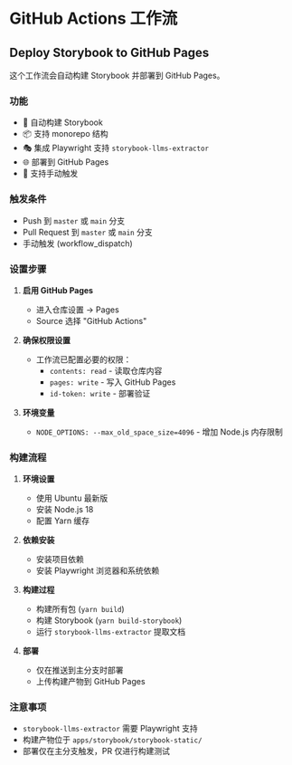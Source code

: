 # GitHub Actions 工作流

## Deploy Storybook to GitHub Pages

这个工作流会自动构建 Storybook 并部署到 GitHub Pages。

### 功能

- 🚀 自动构建 Storybook
- 📦 支持 monorepo 结构
- 🎭 集成 Playwright 支持 `storybook-llms-extractor`
- 🌐 部署到 GitHub Pages
- 🔄 支持手动触发

### 触发条件

- Push 到 `master` 或 `main` 分支
- Pull Request 到 `master` 或 `main` 分支
- 手动触发 (workflow_dispatch)

### 设置步骤

1. **启用 GitHub Pages**

   - 进入仓库设置 → Pages
   - Source 选择 "GitHub Actions"

2. **确保权限设置**

   - 工作流已配置必要的权限：
     - `contents: read` - 读取仓库内容
     - `pages: write` - 写入 GitHub Pages
     - `id-token: write` - 部署验证

3. **环境变量**
   - `NODE_OPTIONS: --max_old_space_size=4096` - 增加 Node.js 内存限制

### 构建流程

1. **环境设置**

   - 使用 Ubuntu 最新版
   - 安装 Node.js 18
   - 配置 Yarn 缓存

2. **依赖安装**

   - 安装项目依赖
   - 安装 Playwright 浏览器和系统依赖

3. **构建过程**

   - 构建所有包 (`yarn build`)
   - 构建 Storybook (`yarn build-storybook`)
   - 运行 `storybook-llms-extractor` 提取文档

4. **部署**
   - 仅在推送到主分支时部署
   - 上传构建产物到 GitHub Pages

### 注意事项

- `storybook-llms-extractor` 需要 Playwright 支持
- 构建产物位于 `apps/storybook/storybook-static/`
- 部署仅在主分支触发，PR 仅进行构建测试
